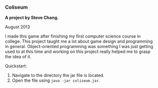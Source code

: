 <h3>Coliseum</h3>

<strong>A project by Steve Chang.</strong>

August 2013



I made this game after finishing my first computer science course in college. This project taught me a lot about game design
and programming in general. Object-oriented programming was something I was just getting used to at this time and working on
this project really helped me to grasp the idea of it.

Quickstart:

1.  Navigate to the directory the jar file is located.
2.  Open the file using <code>java -jar coliseum.jar</code>.




